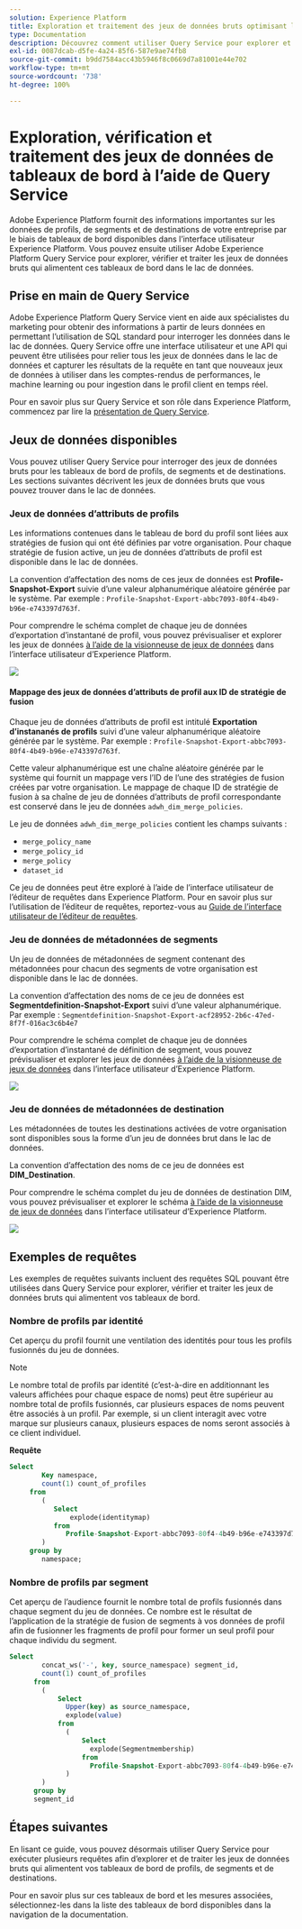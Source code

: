 ```yaml
---
solution: Experience Platform
title: Exploration et traitement des jeux de données bruts optimisant les tableaux de bord Platform
type: Documentation
description: Découvrez comment utiliser Query Service pour explorer et traiter des jeux de données bruts alimentant les tableaux de bord de profils, de segments et de destinations dans Experience Platform.
exl-id: 0087dcab-d5fe-4a24-85f6-587e9ae74fb8
source-git-commit: b9dd7584acc43b5946f8c0669d7a81001e44e702
workflow-type: tm+mt
source-wordcount: '738'
ht-degree: 100%

---
```


# Exploration, vérification et traitement des jeux de données de tableaux de bord à l’aide de Query Service

Adobe Experience Platform fournit des informations importantes sur les données de profils, de segments et de destinations de votre entreprise par le biais de tableaux de bord disponibles dans l’interface utilisateur Experience Platform. Vous pouvez ensuite utiliser Adobe Experience Platform Query Service pour explorer, vérifier et traiter les jeux de données bruts qui alimentent ces tableaux de bord dans le lac de données.

## Prise en main de Query Service

Adobe Experience Platform Query Service vient en aide aux spécialistes du marketing pour obtenir des informations à partir de leurs données en permettant l’utilisation de SQL standard pour interroger les données dans le lac de données. Query Service offre une interface utilisateur et une API qui peuvent être utilisées pour relier tous les jeux de données dans le lac de données et capturer les résultats de la requête en tant que nouveaux jeux de données à utiliser dans les comptes-rendus de performances, le machine learning ou pour ingestion dans le profil client en temps réel.

Pour en savoir plus sur Query Service et son rôle dans Experience Platform, commencez par lire la [présentation de Query Service](../query-service/home.md).

## Jeux de données disponibles

Vous pouvez utiliser Query Service pour interroger des jeux de données bruts pour les tableaux de bord de profils, de segments et de destinations. Les sections suivantes décrivent les jeux de données bruts que vous pouvez trouver dans le lac de données.

### Jeux de données d’attributs de profils

Les informations contenues dans le tableau de bord du profil sont liées aux stratégies de fusion qui ont été définies par votre organisation. Pour chaque stratégie de fusion active, un jeu de données d’attributs de profil est disponible dans le lac de données.

La convention d’affectation des noms de ces jeux de données est **Profile-Snapshot-Export** suivie d’une valeur alphanumérique aléatoire générée par le système. Par exemple : `Profile-Snapshot-Export-abbc7093-80f4-4b49-b96e-e743397d763f`.

Pour comprendre le schéma complet de chaque jeu de données d’exportation d’instantané de profil, vous pouvez prévisualiser et explorer les jeux de données [à l’aide de la visionneuse de jeux de données](../catalog/datasets/user-guide.md) dans l’interface utilisateur d’Experience Platform.

![](images/query/profile-attribute.png)

#### Mappage des jeux de données d’attributs de profil aux ID de stratégie de fusion

Chaque jeu de données d’attributs de profil est intitulé **Exportation d’instananés de profils** suivi d’une valeur alphanumérique aléatoire générée par le système. Par exemple : `Profile-Snapshot-Export-abbc7093-80f4-4b49-b96e-e743397d763f`.

Cette valeur alphanumérique est une chaîne aléatoire générée par le système qui fournit un mappage vers l’ID de l’une des stratégies de fusion créées par votre organisation. Le mappage de chaque ID de stratégie de fusion à sa chaîne de jeu de données d’attributs de profil correspondante est conservé dans le jeu de données `adwh_dim_merge_policies`.

Le jeu de données `adwh_dim_merge_policies` contient les champs suivants :

* `merge_policy_name`
* `merge_policy_id`
* `merge_policy`
* `dataset_id`

Ce jeu de données peut être exploré à l’aide de l’interface utilisateur de l’éditeur de requêtes dans Experience Platform. Pour en savoir plus sur l’utilisation de l’éditeur de requêtes, reportez-vous au [Guide de l’interface utilisateur de l’éditeur de requêtes](../query-service/ui/user-guide.md).

### Jeu de données de métadonnées de segments

Un jeu de données de métadonnées de segment contenant des métadonnées pour chacun des segments de votre organisation est disponible dans le lac de données.

La convention d’affectation des noms de ce jeu de données est **Segmentdefinition-Snapshot-Export** suivi d’une valeur alphanumérique. Par exemple : `Segmentdefinition-Snapshot-Export-acf28952-2b6c-47ed-8f7f-016ac3c6b4e7`

Pour comprendre le schéma complet de chaque jeu de données d’exportation d’instantané de définition de segment, vous pouvez prévisualiser et explorer les jeux de données [à l’aide de la visionneuse de jeux de données](../catalog/datasets/user-guide.md) dans l’interface utilisateur d’Experience Platform.

![](images/query/segment-metadata.png)

### Jeu de données de métadonnées de destination

Les métadonnées de toutes les destinations activées de votre organisation sont disponibles sous la forme d’un jeu de données brut dans le lac de données.

La convention d’affectation des noms de ce jeu de données est **DIM_Destination**.

Pour comprendre le schéma complet du jeu de données de destination DIM, vous pouvez prévisualiser et explorer le schéma [à l’aide de la visionneuse de jeux de données](../catalog/datasets/user-guide.md) dans l’interface utilisateur d’Experience Platform.

![](images/query/destinations-metadata.png)

## Exemples de requêtes

Les exemples de requêtes suivants incluent des requêtes SQL pouvant être utilisées dans Query Service pour explorer, vérifier et traiter les jeux de données bruts qui alimentent vos tableaux de bord.

### Nombre de profils par identité

Cet aperçu du profil fournit une ventilation des identités pour tous les profils fusionnés du jeu de données.

>[!NOTE]
>
>Le nombre total de profils par identité (c’est-à-dire en additionnant les valeurs affichées pour chaque espace de noms) peut être supérieur au nombre total de profils fusionnés, car plusieurs espaces de noms peuvent être associés à un profil. Par exemple, si un client interagit avec votre marque sur plusieurs canaux, plusieurs espaces de noms seront associés à ce client individuel.

**Requête**

```sql
Select
        Key namespace,
        count(1) count_of_profiles
     from
        (
           Select
               explode(identitymap)
           from
              Profile-Snapshot-Export-abbc7093-80f4-4b49-b96e-e743397d763f
        )
     group by
        namespace;
```

### Nombre de profils par segment

Cet aperçu de l’audience fournit le nombre total de profils fusionnés dans chaque segment du jeu de données. Ce nombre est le résultat de l’application de la stratégie de fusion de segments à vos données de profil afin de fusionner les fragments de profil pour former un seul profil pour chaque individu du segment.

```sql
Select          
        concat_ws('-', key, source_namespace) segment_id,
        count(1) count_of_profiles
      from
        (
            Select
              Upper(key) as source_namespace,
              explode(value)
            from
              (
                  Select
                    explode(Segmentmembership)
                  from
                    Profile-Snapshot-Export-abbc7093-80f4-4b49-b96e-e743397d763f
              )
        )
      group by
      segment_id
```

## Étapes suivantes

En lisant ce guide, vous pouvez désormais utiliser Query Service pour exécuter plusieurs requêtes afin d’explorer et de traiter les jeux de données bruts qui alimentent vos tableaux de bord de profils, de segments et de destinations.

Pour en savoir plus sur ces tableaux de bord et les mesures associées, sélectionnez-les dans la liste des tableaux de bord disponibles dans la navigation de la documentation.
